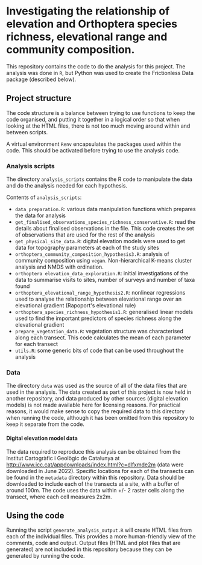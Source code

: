 # Investigating the relationship of elevation and Orthoptera species richness, elevational range and community composition. 

This repository contains the code to do the analysis for this project. The analysis was done in `R`, but Python was used to create the Frictionless Data package (described below). 

## Project structure

The code structure is a balance between trying to use functions to keep the code organised, and putting it together in a logical order so that when looking at the HTML files, there is not too much moving around within and between scripts. 

A virtual environment `Renv` encapsulates the packages used within the code. This should be activated before trying to use the analysis code.

### Analysis scripts

The directory `analysis_scripts` contains the R code to manipulate the data and do the analysis needed for each hypothesis.  

Contents of `analysis_scripts`: 
* `data_preparation.R`: various data manipulation functions which prepares the data for analysis
* `get_finalised_observations_species_richness_conservative.R`: read the details about finalised observations in the file. This code creates the set of observations that are used for the rest of the analysis
* `get_physical_site_data.R`: digital elevation models were used to get data for topography parameters at each of the study sites
* `orthoptera_community_composition_hypothesis3.R`: analysis of community composition using `vegan`. Non-hierarchical K-means cluster analysis and NMDS with ordination.
* `orthoptera elevation_data_exploration.R`: initial investigations of the data to summarise visits to sites, number of surveys and number of taxa found
* `orthoptera_elevational_range_hypothesis2.R`: nonlinear regressions used to analyse the relationship between elevational range over an elevational gradient (Rapoport's elevational rule)
* `orthoptera_species_richness_hypothesis1.R`: generalised linear models used to find the important predictors of species richness along the elevational gradient
* `prepare_vegetation_data.R`: vegetation structure was characterised along each transect. This code calculates the mean of each parameter for each transect
* `utils.R`: some generic bits of code that can be used throughout the analysis

### Data

The directory `data` was used as the source of all of the data files that are used in the analysis. The data created as part of this project is now held in another repository, and data produced by other sources (digital elevation models) is not made available here for licensing reasons. For practical reasons, it would make sense to copy the required data to this directory when running the code, although it has been omitted from this repository to keep it separate from the code.

#### Digital elevation model data

The data required to reproduce this analysis can be obtained from the Institut Cartogràfic i Geològic de Catalunya at http://www.icc.cat/appdownloads/index.html?c=dlfxmde2m (data were downloaded in June 2022). Specific locations for each of the transects can be found in the `metadata` directory within this repository. Data should be downloaded to include each of the transects at a site, with a buffer of around 100m. The code uses the data within +/- 2 raster cells along the transect, where each cell measures 2x2m. 

## Using the code

Running the script `generate_analysis_output.R` will create HTML files from each of the individual files. This provides a more human-friendly view of the comments, code and output. Output files (HTML and plot files that are generated) are not included in this repository because they can be generated by running the code.


